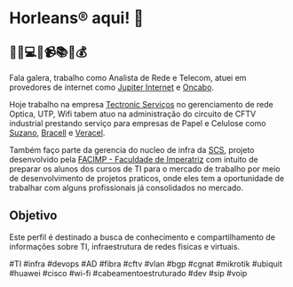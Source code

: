 # Horleans® aqui! 👋

## 🚀📱💻📡📹📚💡💰

Fala galera, trabalho como Analista de Rede e Telecom, atuei em provedores de internet como [Jupiter Internet](https://jupiter.com.br/) e [Oncabo](https://oncabo.com.br/). 

Hoje trabalho na empresa [Tectronic Serviços](https://www.tectronic.ind.br/) no gerenciamento de rede Optica, UTP, Wifi tabem atuo na administração do circuito de CFTV industrial prestando serviço para empresas de Papel e Celulose como [Suzano](https://www.suzano.com.br), [Bracell](https://www.bracell.com) e [Veracel](https://www.veracel.com.br).

Também faço parte da gerencia do nucleo de infra da [SCS](https://www.linkedin.com/company/scs-smart-creative-solutions), projeto desenvolvido pela [FACIMP - Faculdade de Imperatriz](https://www.wyden.com.br/unidades/unifacimp) com intuito de preparar os alunos dos cursos de TI para o mercado de trabalho por meio de desenvolvimento de projetos praticos, onde eles tem a oportunidade de trabalhar com alguns profissionais já consolidados no mercado.

## Objetivo

Este perfil é destinado a busca de conhecimento e compartilhamento de informações sobre TI, infraestrutura de redes fisicas e virtuais.

#TI
#infra
#devops
#AD
#fibra
#cftv
#vlan
#bgp
#cgnat
#mikrotik
#ubiquit
#huawei
#cisco
#wi-fi
#cabeamentoestruturado
#dev
#sip
#voip

